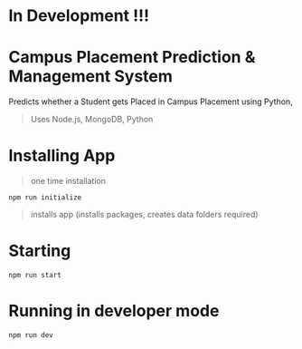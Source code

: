 # In Development !!!

# Campus Placement Prediction &amp; Management System
Predicts whether a Student gets Placed in Campus Placement using Python,

> Uses Node.js, MongoDB, Python

# Installing App

> one time installation

`npm run initialize`

> installs app (installs packages, creates data folders required)

# Starting

`npm run start`

# Running in developer mode

`npm run dev`
